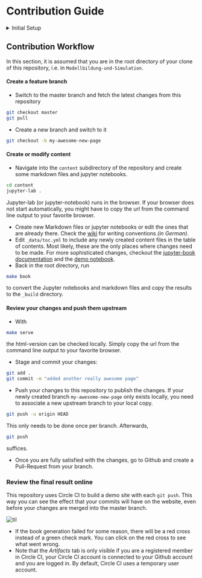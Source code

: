 # Contribution Guide


<details>
<summary>Initial Setup</summary>

I have tested this on Linux, though it should work on Windows and Mac as well. For Windows 10, working with the [Windows Linux Subsystem](https://docs.microsoft.com/en-us/windows/wsl/install-win10) works really well, so I suggest you install e.g. **Ubuntu 18.04** on your Windows machine.

I suggest installing [miniconda3](https://docs.conda.io/en/latest/miniconda.html) via the provided bash script. It is a very good package manager that comes with Python and allows the creation of environments. This is *not really* necessary, but some of the commands below assume you have `conda` installed on your system.

#### Install prerequisites

This website is based on Jupyter-book, which lets you create a static website out of Markdown files and Jupyter notebooks. The Jupyter notebooks here use the Octave kernel. The webpage creation is done with ruby. So first, we need to install these prerequisites with `apt-get` and `conda`:

Install Octave, Jupyter and the Octave-kernel for jupyter:

```bash
sudo apt-get install octave
conda install jupyter jupyterlab
conda install octave_kernel -c conda-forge
```

Install Ruby and its requirements:

```bash
sudo apt-get install gcc g++ zlib1g-dev ruby-dev
sudo gem install bundler
sudo gem update --system
```

Note, that Ruby is only needed to preview the webpage locally, since the webpage is built with every commit to this repository using github-pages.

#### Install MOxUnit

For some Matlab exercises, unit tests are provided. This page teaches Matlab but uses Octave under the hood. Because the unit testing frameworks of Matlab and Octave are not
compatible to each other, we have to use a free unit testing framework that works with both Matlab and Octave, namely MOxUnit

```bash
git clone https://github.com/MOxUnit/MOxUnit
cd MOxUnit
make install
cd ..
```

#### Clone this repository to your local machine

 ```bash
 git clone https://github.com/joergbrech/Modellbildung-und-Simulation
 cd Modellbildung-und-Simulation
 ```
 
Install some Ruby requirements of this book that are needed to preview the website locally

```bash
bundle install
```

bundler might ask you for your sudo password here. Now install the python requirements:

```bash
pip install -r requirements.txt
```

Currently, the only requirement is `jupyter-book`.

</details>

## Contribution Workflow

In this section, it is assumed that you are in the root directory of your clone of this repository, i.e. in `Modellbildung-und-Simulation`.

#### Create a feature branch
 
 * Switch to the master branch and fetch the latest changes from this repository
 ```bash
 git checkout master
 git pull
 ```
 * Create a new branch and switch to it
 ```bash
 git checkout -b my-awesome-new-page
 ```
 
#### Create or modify content

 * Navigate into the `content` subdirectory of the repository and create some markdown files and jupyter notebooks.
 ```bash
 cd content
 jupyter-lab .
 ```
 Jupyter-lab (or jupyter-notebook) runs in the browser. If your browser does not start automatically, you might have to copy the url from the command line output to your favorite browser. 
 * Create new Markdown files or jupyter notebooks or edit the ones that are already there. Check the [wiki](https://github.com/joergbrech/Modellbildung-und-Simulation/wiki) for writing conventions *(in German)*.
 * Edit `_data/toc.yml` to include any newly created content files in the table of contents. Most likely, these are the only places where changes need to be made. For more sophisticated changes, checkout the [jupyter-book documentation](https://jupyter.org/jupyter-book/guide/01_overview) and the [demo notebook](https://jupyterbook.org/intro.html).
 * Back in the root directory, run
 ```bash
 make book
 ```
 to convert the Jupyter notebooks and markdown files and copy the results to the `_build` directory.
 
#### Review your changes and push them upstream
 
 * With
 ```bash
 make serve
 ```
 the html-version can be checked locally. Simply copy the url from the command line output to your favorite browser.
 * Stage and commit your changes:
 ```bash
 git add .
 git commit -m "added another really awesome page"
 ```

 * Push your changes to this repository to publish the changes. If your newly created branch `my-awesome-new-page` only exists locally, you need to associate a new upstream branch to your local copy.
 ```bash
 git push -u origin HEAD
 ```
 This only needs to be done once per branch. Afterwards,
 ```bash
 git push
 ```
 suffices.
 * Once you are fully satisfied with the changes, go to Github and create a Pull-Request from your branch.

### Review the final result online

This repository uses Circle CI to build a demo site with each `git push`. This way you can see the effect that your commits will have on the website, even before your changes are merged into the master branch.

![til](./docs/media/circle_ci.gif)

 * If the book generation failed for some reason, there will be a red cross instead of a green check mark. You can click on the red cross to see what went wrong.
 * Note that the *Artifacts* tab is only visible if you are a registered member in Circle CI, your Circle CI account is connected to your Github account and you are logged in. By default, Circle CI uses a temporary user account.

